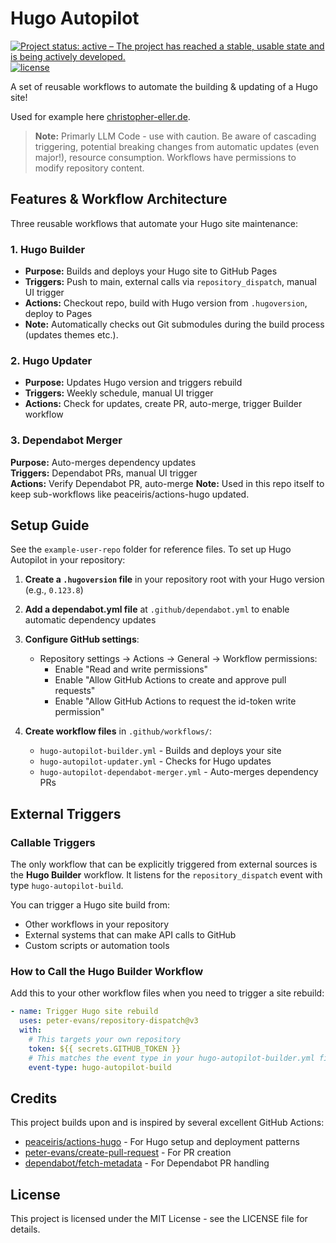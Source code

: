 # Hugo Autopilot

[![Project status: active – The project has reached a stable, usable state and is being actively developed.](https://www.repostatus.org/badges/latest/active.svg)](https://www.repostatus.org/#active)
[![license](https://img.shields.io/github/license/chriopter/hugo-autopilot.svg)](https://github.com/chriopter/hugo-autopilot/blob/main/LICENSE)

A set of reusable workflows to automate the building & updating of a Hugo site!

Used for example here [christopher-eller.de](https://github.com/chriopter/christopher-eller.de).

> **Note:** Primarly LLM Code - use with caution. Be aware of cascading triggering, potential breaking changes from automatic updates (even major!), resource consumption. Workflows have permissions to modify repository content.


## Features & Workflow Architecture

Three reusable workflows that automate your Hugo site maintenance:

### 1. Hugo Builder
- **Purpose:** Builds and deploys your Hugo site to GitHub Pages  
- **Triggers:** Push to main, external calls via `repository_dispatch`, manual UI trigger  
- **Actions:** Checkout repo, build with Hugo version from `.hugoversion`, deploy to Pages
- **Note:** Automatically checks out Git submodules during the build process (updates themes etc.).

### 2. Hugo Updater
- **Purpose:** Updates Hugo version and triggers rebuild  
- **Triggers:** Weekly schedule, manual UI trigger  
- **Actions:** Check for updates, create PR, auto-merge, trigger Builder workflow

### 3. Dependabot Merger
**Purpose:** Auto-merges dependency updates  
**Triggers:** Dependabot PRs, manual UI trigger  
**Actions:** Verify Dependabot PR, auto-merge
**Note:** Used in this repo itself to keep sub-workflows like peaceiris/actions-hugo updated.

## Setup Guide

See the `example-user-repo` folder for reference files. To set up Hugo Autopilot in your repository:

1. **Create a `.hugoversion` file** in your repository root with your Hugo version (e.g., `0.123.8`)

2. **Add a dependabot.yml file** at `.github/dependabot.yml` to enable automatic dependency updates

3. **Configure GitHub settings**:
   - Repository settings → Actions → General → Workflow permissions:
     - Enable "Read and write permissions"
     - Enable "Allow GitHub Actions to create and approve pull requests"
     - Enable "Allow GitHub Actions to request the id-token write permission"

4. **Create workflow files** in `.github/workflows/`:
   - `hugo-autopilot-builder.yml` - Builds and deploys your site
   - `hugo-autopilot-updater.yml` - Checks for Hugo updates
   - `hugo-autopilot-dependabot-merger.yml` - Auto-merges dependency PRs



## External Triggers

### Callable Triggers

The only workflow that can be explicitly triggered from external sources is the **Hugo Builder** workflow. It listens for the `repository_dispatch` event with type `hugo-autopilot-build`.

You can trigger a Hugo site build from:
- Other workflows in your repository
- External systems that can make API calls to GitHub
- Custom scripts or automation tools

### How to Call the Hugo Builder Workflow

Add this to your other workflow files when you need to trigger a site rebuild:

```yaml
- name: Trigger Hugo site rebuild
  uses: peter-evans/repository-dispatch@v3
  with:
    # This targets your own repository
    token: ${{ secrets.GITHUB_TOKEN }}
    # This matches the event type in your hugo-autopilot-builder.yml file
    event-type: hugo-autopilot-build
```



## Credits

This project builds upon and is inspired by several excellent GitHub Actions:

- [peaceiris/actions-hugo](https://github.com/peaceiris/actions-hugo) - For Hugo setup and deployment patterns
- [peter-evans/create-pull-request](https://github.com/peter-evans/create-pull-request) - For PR creation
- [dependabot/fetch-metadata](https://github.com/dependabot/fetch-metadata) - For Dependabot PR handling

## License

This project is licensed under the MIT License - see the LICENSE file for details.
